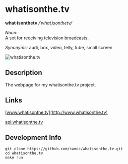 # whatisonthe.tv 

**what·isonthetv**  */ˈwhatˌisonthetv/*

*Noun:*  
A set for receiving television broadcasts.

*Synonyms:*	
 audi, box, video, telly, tube, small screen

![whatisonthe.tv](http://cl.ly/image/1Q2q1a0f2219/Screen%20Shot%202015-02-25%20at%2022.19.17.png "whatisonthe.tv")

## Description

The webpage for my whatisonthe.tv project.

## Links

[www.whatisonthe.tv](http://www.whatisonthe.tv) 

[api.whatisonthe.tv](https://github.com/swmcc/api.whatisonthe.tv) 

## Development Info

```
git clone https://github.com/swmcc/whatisonthe.tv.git 
cd whatisonthe.tv 
make run
```

